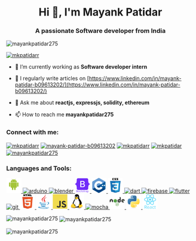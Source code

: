 <h1 align="center">Hi 👋, I'm Mayank Patidar</h1>
<h3 align="center">A passionate Software developer from India</h3>

<p align="left"> <img src="https://komarev.com/ghpvc/?username=mayankpatidar275&label=Profile%20views&color=0e75b6&style=flat" alt="mayankpatidar275" /> </p>

<p align="left"> <a href="https://twitter.com/mkpatidarr" target="blank"><img src="https://img.shields.io/twitter/follow/mkpatidarr?logo=twitter&style=for-the-badge" alt="mkpatidarr" /></a> </p>

- 🔭 I’m currently working as **Software developer intern**

- 📝 I regularly write articles on [https://www.linkedin.com/in/mayank-patidar-b09613202/](https://www.linkedin.com/in/mayank-patidar-b09613202/)

- 💬 Ask me about **reactjs, expressjs, solidity, ethereum**

- 📫 How to reach me **mayankpatidar275**

<h3 align="left">Connect with me:</h3>
<p align="left">
<a href="https://twitter.com/mkpatidarr" target="blank"><img align="center" src="https://raw.githubusercontent.com/rahuldkjain/github-profile-readme-generator/master/src/images/icons/Social/twitter.svg" alt="mkpatidarr" height="30" width="40" /></a>
<a href="https://linkedin.com/in/mayank-patidar-b09613202" target="blank"><img align="center" src="https://raw.githubusercontent.com/rahuldkjain/github-profile-readme-generator/master/src/images/icons/Social/linked-in-alt.svg" alt="mayank-patidar-b09613202" height="30" width="40" /></a>
<a href="https://instagram.com/mkpatidarr" target="blank"><img align="center" src="https://raw.githubusercontent.com/rahuldkjain/github-profile-readme-generator/master/src/images/icons/Social/instagram.svg" alt="mkpatidarr" height="30" width="40" /></a>
<a href="https://www.codechef.com/users/mkpatidar" target="blank"><img align="center" src="https://cdn.jsdelivr.net/npm/simple-icons@3.1.0/icons/codechef.svg" alt="mkpatidar" height="30" width="40" /></a>
<a href="https://auth.geeksforgeeks.org/user/mayankpatidar275" target="blank"><img align="center" src="https://raw.githubusercontent.com/rahuldkjain/github-profile-readme-generator/master/src/images/icons/Social/geeks-for-geeks.svg" alt="mayankpatidar275" height="30" width="40" /></a>
</p>

<h3 align="left">Languages and Tools:</h3>
<p align="left"> <a href="https://developer.android.com" target="_blank" rel="noreferrer"> <img src="https://raw.githubusercontent.com/devicons/devicon/master/icons/android/android-original-wordmark.svg" alt="android" width="40" height="40"/> </a> <a href="https://www.arduino.cc/" target="_blank" rel="noreferrer"> <img src="https://cdn.worldvectorlogo.com/logos/arduino-1.svg" alt="arduino" width="40" height="40"/> </a> <a href="https://www.blender.org/" target="_blank" rel="noreferrer"> <img src="https://download.blender.org/branding/community/blender_community_badge_white.svg" alt="blender" width="40" height="40"/> </a> <a href="https://getbootstrap.com" target="_blank" rel="noreferrer"> <img src="https://raw.githubusercontent.com/devicons/devicon/master/icons/bootstrap/bootstrap-plain-wordmark.svg" alt="bootstrap" width="40" height="40"/> </a> <a href="https://www.w3schools.com/cpp/" target="_blank" rel="noreferrer"> <img src="https://raw.githubusercontent.com/devicons/devicon/master/icons/cplusplus/cplusplus-original.svg" alt="cplusplus" width="40" height="40"/> </a> <a href="https://www.w3schools.com/css/" target="_blank" rel="noreferrer"> <img src="https://raw.githubusercontent.com/devicons/devicon/master/icons/css3/css3-original-wordmark.svg" alt="css3" width="40" height="40"/> </a> <a href="https://dart.dev" target="_blank" rel="noreferrer"> <img src="https://www.vectorlogo.zone/logos/dartlang/dartlang-icon.svg" alt="dart" width="40" height="40"/> </a> <a href="https://firebase.google.com/" target="_blank" rel="noreferrer"> <img src="https://www.vectorlogo.zone/logos/firebase/firebase-icon.svg" alt="firebase" width="40" height="40"/> </a> <a href="https://flutter.dev" target="_blank" rel="noreferrer"> <img src="https://www.vectorlogo.zone/logos/flutterio/flutterio-icon.svg" alt="flutter" width="40" height="40"/> </a> <a href="https://git-scm.com/" target="_blank" rel="noreferrer"> <img src="https://www.vectorlogo.zone/logos/git-scm/git-scm-icon.svg" alt="git" width="40" height="40"/> </a> <a href="https://www.w3.org/html/" target="_blank" rel="noreferrer"> <img src="https://raw.githubusercontent.com/devicons/devicon/master/icons/html5/html5-original-wordmark.svg" alt="html5" width="40" height="40"/> </a> <a href="https://www.java.com" target="_blank" rel="noreferrer"> <img src="https://raw.githubusercontent.com/devicons/devicon/master/icons/java/java-original.svg" alt="java" width="40" height="40"/> </a> <a href="https://developer.mozilla.org/en-US/docs/Web/JavaScript" target="_blank" rel="noreferrer"> <img src="https://raw.githubusercontent.com/devicons/devicon/master/icons/javascript/javascript-original.svg" alt="javascript" width="40" height="40"/> </a> <a href="https://www.linux.org/" target="_blank" rel="noreferrer"> <img src="https://raw.githubusercontent.com/devicons/devicon/master/icons/linux/linux-original.svg" alt="linux" width="40" height="40"/> </a> <a href="https://mochajs.org" target="_blank" rel="noreferrer"> <img src="https://www.vectorlogo.zone/logos/mochajs/mochajs-icon.svg" alt="mocha" width="40" height="40"/> </a> <a href="https://nodejs.org" target="_blank" rel="noreferrer"> <img src="https://raw.githubusercontent.com/devicons/devicon/master/icons/nodejs/nodejs-original-wordmark.svg" alt="nodejs" width="40" height="40"/> </a> <a href="https://www.python.org" target="_blank" rel="noreferrer"> <img src="https://raw.githubusercontent.com/devicons/devicon/master/icons/python/python-original.svg" alt="python" width="40" height="40"/> </a> <a href="https://reactjs.org/" target="_blank" rel="noreferrer"> <img src="https://raw.githubusercontent.com/devicons/devicon/master/icons/react/react-original-wordmark.svg" alt="react" width="40" height="40"/> </a> </p>

<p><img align="left" src="https://github-readme-stats.vercel.app/api/top-langs?username=mayankpatidar275&show_icons=true&locale=en&layout=compact" alt="mayankpatidar275" /></p>

<p>&nbsp;<img align="center" src="https://github-readme-stats.vercel.app/api?username=mayankpatidar275&show_icons=true&locale=en" alt="mayankpatidar275" /></p>

<p><img align="center" src="https://github-readme-streak-stats.herokuapp.com/?user=mayankpatidar275&" alt="mayankpatidar275" /></p>
